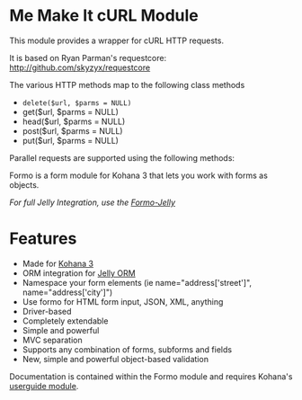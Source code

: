 
Me Make It cURL Module
======================

This module provides a wrapper for cURL HTTP requests.

It is based on Ryan Parman's requestcore: <http://github.com/skyzyx/requestcore>

The various HTTP methods map to the following class methods
* `delete($url, $parms = NULL)`
* get($url, $parms = NULL)
* head($url, $parms = NULL)
* post($url, $parms = NULL)
* put($url, $parms = NULL)

Parallel requests are supported using the following methods:


Formo is a form module for Kohana 3 that lets you work with forms as objects.

_For full Jelly Integration, use the [Formo-Jelly](http://github.com/bmidget/kohana-formo-jelly)_

# Features

* Made for [Kohana 3](http://github.com/kohana/kohana)
* ORM integration for [Jelly ORM](http://github.com/jonathangeiger/kohana-jelly)
* Namespace your form elements (ie name="address['street']", name="address['city']")
* Use formo for HTML form input, JSON, XML, anything
* Driver-based
* Completely extendable
* Simple and powerful
* MVC separation
* Supports any combination of forms, subforms and fields
* New, simple and powerful object-based validation

Documentation is contained within the Formo module and requires Kohana's [userguide module](http://github.com/kohana/userguide).
